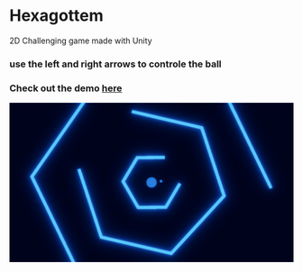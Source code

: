 # Hexagottem
2D Challenging game made with Unity

### use the **left** and **right** arrows to controle the ball

### Check out the demo [here](https://astromium.github.io/Hexagottem)

![game image](https://github.com/Astromium/Hexagottem/blob/master/hexagottem%20(1).png)



